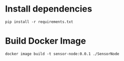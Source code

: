 # Install dependencies
```
pip install -r requirements.txt
```

# Build Docker Image
```
docker image build -t sensor-node:0.0.1 ./SensorNode
```